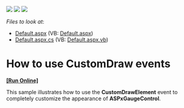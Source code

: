 <!-- default badges list -->
![](https://img.shields.io/endpoint?url=https://codecentral.devexpress.com/api/v1/VersionRange/128614743/13.1.5%2B)
[![](https://img.shields.io/badge/Open_in_DevExpress_Support_Center-FF7200?style=flat-square&logo=DevExpress&logoColor=white)](https://supportcenter.devexpress.com/ticket/details/E3223)
[![](https://img.shields.io/badge/📖_How_to_use_DevExpress_Examples-e9f6fc?style=flat-square)](https://docs.devexpress.com/GeneralInformation/403183)
<!-- default badges end -->
<!-- default file list -->
*Files to look at*:

* [Default.aspx](./CS/CustomDraw/Default.aspx) (VB: [Default.aspx](./VB/CustomDraw/Default.aspx))
* [Default.aspx.cs](./CS/CustomDraw/Default.aspx.cs) (VB: [Default.aspx.vb](./VB/CustomDraw/Default.aspx.vb))
<!-- default file list end -->
# How to use CustomDraw events
<!-- run online -->
**[[Run Online]](https://codecentral.devexpress.com/e3223/)**
<!-- run online end -->


<p>This sample illustrates how to use the <strong>CustomDrawElement</strong> event to completely customize the appearance of <strong>ASPxGaugeControl</strong>.</p>

<br/>


